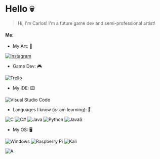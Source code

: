 # Hello 💀

> Hi, I'm Carlos! I'm a future game dev and semi-professional artist! 

#### Me:

- My Art: 🎨 

[![Instagram](https://img.shields.io/badge/LordShadow505-%23E4405F.svg?style=for-the-badge&logo=Instagram&logoColor=white)](https://www.instagram.com/lordshadow505)

- Game Dev: 🎮

[![Trello](https://img.shields.io/badge/Trello-%23026AA7.svg?style=for-the-badge&logo=Trello&logoColor=white)](https://trello.com/b/Su9zJKXx/midnight-fighters)

- My IDE: ⌨️

![Visual Studio Code](https://img.shields.io/badge/Visual%20Studio%20Code-0078d7.svg?style=for-the-badge&logo=visual-studio-code&logoColor=white)

- Languages I know (or am learning): 📃

![C](https://img.shields.io/badge/C-00599C?style=for-the-badge&logo=c&logoColor=white)
![C#](https://img.shields.io/badge/C%23-239120?style=for-the-badge&logo=c-sharp&logoColor=white)
![Java](https://img.shields.io/badge/Java-ED8B00?style=for-the-badge&logo=java&logoColor=white)
![Python](https://img.shields.io/badge/Python-14354C?style=for-the-badge&logo=python&logoColor=white)
![JavaS](https://img.shields.io/badge/JavaScript-F7DF1E?style=for-the-badge&logo=javascript&logoColor=black)

- My OS: 🖥️

![Windows](https://img.shields.io/badge/Windows-0078D6?style=for-the-badge&logo=windows&logoColor=white)
![Raspberry Pi](https://img.shields.io/badge/-RaspberryPi-C51A4A?style=for-the-badge&logo=Raspberry-Pi)
![Kali](https://img.shields.io/badge/Kali-268BEE?style=for-the-badge&logo=kalilinux&logoColor=white)



![A](http://ForTheBadge.com/images/badges/built-with-love.svg)
